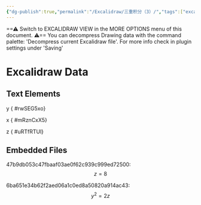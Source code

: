 ```yaml
---
{"dg-publish":true,"permalink":"/Excalidraw/三重积分（3）/","tags":["excalidraw"]}
---
```


==⚠  Switch to EXCALIDRAW VIEW in the MORE OPTIONS menu of this document. ⚠== You can decompress Drawing data with the command palette: 'Decompress current Excalidraw file'. For more info check in plugin settings under 'Saving'


# Excalidraw Data
## Text Elements
y
{ #rwSEG5xo}


x
{ #mRznCxX5}


z
{ #uRTfRTUl}


## Embedded Files
47b9db053c47fbaaf03ae0f62c939c999ed72500: $$z = 8$$

6ba651e34b62f2aed06a1c0ed8a50820a914ac43: $$y^{2} = 2z$$

